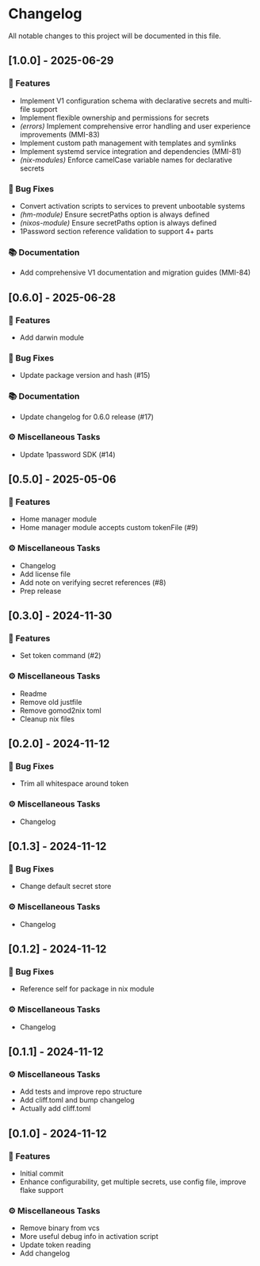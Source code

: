 # Changelog

All notable changes to this project will be documented in this file.

## [1.0.0] - 2025-06-29

### 🚀 Features

- Implement V1 configuration schema with declarative secrets and multi-file support
- Implement flexible ownership and permissions for secrets
- *(errors)* Implement comprehensive error handling and user experience improvements (MMI-83)
- Implement custom path management with templates and symlinks
- Implement systemd service integration and dependencies (MMI-81)
- *(nix-modules)* Enforce camelCase variable names for declarative secrets

### 🐛 Bug Fixes

- Convert activation scripts to services to prevent unbootable systems
- *(hm-module)* Ensure secretPaths option is always defined
- *(nixos-module)* Ensure secretPaths option is always defined
- 1Password section reference validation to support 4+ parts

### 📚 Documentation

- Add comprehensive V1 documentation and migration guides (MMI-84)

## [0.6.0] - 2025-06-28

### 🚀 Features

- Add darwin module

### 🐛 Bug Fixes

- Update package version and hash (#15)

### 📚 Documentation

- Update changelog for 0.6.0 release (#17)

### ⚙️ Miscellaneous Tasks

- Update 1password SDK (#14)

## [0.5.0] - 2025-05-06

### 🚀 Features

- Home manager module
- Home manager module accepts custom tokenFile (#9)

### ⚙️ Miscellaneous Tasks

- Changelog
- Add license file
- Add note on verifying secret references (#8)
- Prep release

## [0.3.0] - 2024-11-30

### 🚀 Features

- Set token command (#2)

### ⚙️ Miscellaneous Tasks

- Readme
- Remove old justfile
- Remove gomod2nix toml
- Cleanup nix files

## [0.2.0] - 2024-11-12

### 🐛 Bug Fixes

- Trim all whitespace around token

### ⚙️ Miscellaneous Tasks

- Changelog

## [0.1.3] - 2024-11-12

### 🐛 Bug Fixes

- Change default secret store

### ⚙️ Miscellaneous Tasks

- Changelog

## [0.1.2] - 2024-11-12

### 🐛 Bug Fixes

- Reference self for package in nix module

### ⚙️ Miscellaneous Tasks

- Changelog

## [0.1.1] - 2024-11-12

### ⚙️ Miscellaneous Tasks

- Add tests and improve repo structure
- Add cliff.toml and bump changelog
- Actually add cliff.toml

## [0.1.0] - 2024-11-12

### 🚀 Features

- Initial commit
- Enhance configurability, get multiple secrets, use config file, improve flake support

### ⚙️ Miscellaneous Tasks

- Remove binary from vcs
- More useful debug info in activation script
- Update token reading
- Add changelog

<!-- generated by git-cliff -->
